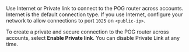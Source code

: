
Use Internet or Private link to connect to the POG router across accounts. Internet is the default connection type. If you use Internet, configure your network to allow connections to port `1025` on `<public-ip>`.

To create a private and secure connection to the POG router across accounts, select **Enable Private link**. You can disable Private Link at any time.

